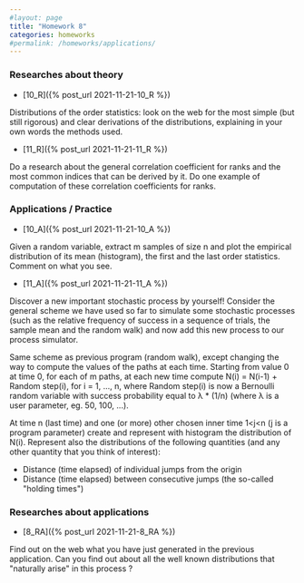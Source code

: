 ```yaml
---
#layout: page
title: "Homework 8"
categories: homeworks
#permalink: /homeworks/applications/
---
```

<h3>Researches about theory</h3>

- [10_R]({% post_url 2021-11-21-10_R %})

Distributions of the order statistics: look on the web for the most simple (but still rigorous) and clear derivations of the distributions, explaining in your own words the methods used.

- [11_R]({% post_url 2021-11-21-11_R %})

Do a research about the general correlation coefficient for ranks and the most common indices that can be derived by it. Do one example of computation of these correlation coefficients for ranks.

<h3>Applications / Practice</h3>

- [10_A]({% post_url 2021-11-21-10_A %})

Given a random variable, extract m samples of size n and plot the empirical distribution of its mean (histogram), the first and the last order statistics. Comment on what you see.

- [11_A]({% post_url 2021-11-21-11_A %})

Discover a new important stochastic process by yourself! Consider the general scheme we have used so far to simulate some stochastic processes (such as the relative frequency of success in a sequence of trials, the sample mean and the random walk) and now add this new process to our process simulator.

Same scheme as previous program (random walk), except changing the way to compute the values of the paths at each time. Starting from value 0 at time 0, for each of m paths, at each new time compute N(i) = N(i-1) + Random step(i), for i = 1, ..., n, where Random step(i) is now a Bernoulli random variable with success probability equal to λ * (1/n)  (where λ is a user parameter, eg. 50, 100, ...).

At time n (last time) and one (or more) other chosen inner time 1<j<n (j is a program parameter) create and represent with histogram the distribution of N(i). 
Represent also the distributions of the following quantities (and any other quantity that you think of interest):

- Distance (time elapsed) of individual jumps from the origin
- Distance (time elapsed) between consecutive jumps (the so-called "holding times")

<h3>Researches about applications</h3>

- [8_RA]({% post_url 2021-11-21-8_RA %})

Find out on the web what you have just generated in the previous application. Can you find out about all the well known distributions that "naturally arise" in this process ?


